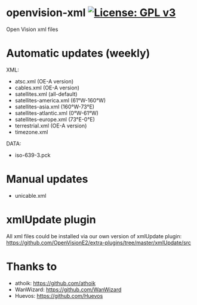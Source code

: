 openvision-xml [![License: GPL v3](https://img.shields.io/badge/License-GPLv3-blue.svg)](https://www.gnu.org/licenses/gpl-3.0)
==============
Open Vision xml files

# Automatic updates (weekly)

XML:

- atsc.xml (OE-A version)
- cables.xml (OE-A version)
- satellites.xml (all-default)
- satellites-america.xml (61°W-160°W)
- satellites-asia.xml (160°W-73°E)
- satellites-atlantic.xml (0°W-61°W)
- satellites-europe.xml (73°E-0°E)
- terrestrial.xml (OE-A version)
- timezone.xml

DATA:

- iso-639-3.pck

# Manual updates

- unicable.xml

# xmlUpdate plugin

All xml files could be installed via our own version of xmlUpdate plugin: https://github.com/OpenVisionE2/extra-plugins/tree/master/xmlUpdate/src

# Thanks to

- athoik: https://github.com/athoik
- WanWizard: https://github.com/WanWizard
- Huevos: https://github.com/Huevos
